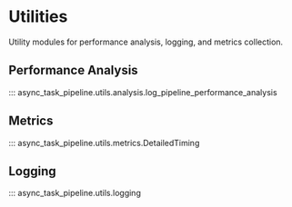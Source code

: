 # Utilities

Utility modules for performance analysis, logging, and metrics collection.

## Performance Analysis

::: async_task_pipeline.utils.analysis.log_pipeline_performance_analysis

## Metrics

::: async_task_pipeline.utils.metrics.DetailedTiming

## Logging

::: async_task_pipeline.utils.logging
